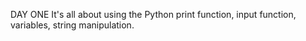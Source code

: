 DAY ONE
It's all about using the Python print function, input function, variables, string manipulation.


